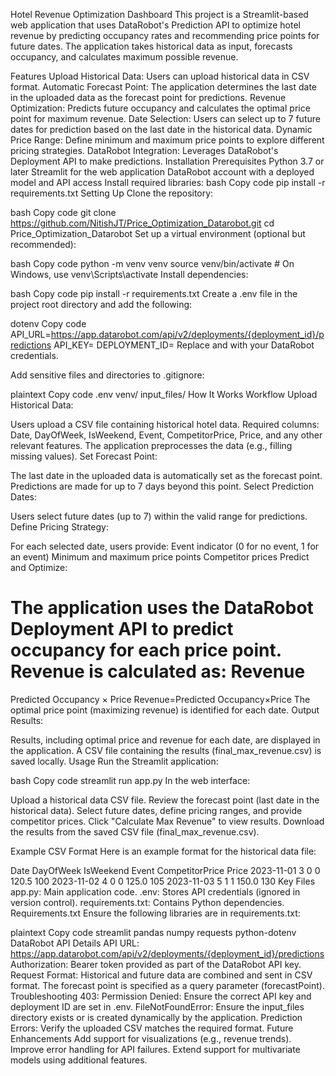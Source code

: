 Hotel Revenue Optimization Dashboard
This project is a Streamlit-based web application that uses DataRobot's Prediction API to optimize hotel revenue by predicting occupancy rates and recommending price points for future dates. The application takes historical data as input, forecasts occupancy, and calculates maximum possible revenue.

Features
Upload Historical Data: Users can upload historical data in CSV format.
Automatic Forecast Point: The application determines the last date in the uploaded data as the forecast point for predictions.
Revenue Optimization: Predicts future occupancy and calculates the optimal price point for maximum revenue.
Date Selection: Users can select up to 7 future dates for prediction based on the last date in the historical data.
Dynamic Price Range: Define minimum and maximum price points to explore different pricing strategies.
DataRobot Integration: Leverages DataRobot's Deployment API to make predictions.
Installation
Prerequisites
Python 3.7 or later
Streamlit for the web application
DataRobot account with a deployed model and API access
Install required libraries:
bash
Copy code
pip install -r requirements.txt
Setting Up
Clone the repository:

bash
Copy code
git clone https://github.com/NitishJT/Price_Optimization_Datarobot.git
cd Price_Optimization_Datarobot
Set up a virtual environment (optional but recommended):

bash
Copy code
python -m venv venv
source venv/bin/activate  # On Windows, use venv\Scripts\activate
Install dependencies:

bash
Copy code
pip install -r requirements.txt
Create a .env file in the project root directory and add the following:

dotenv
Copy code
API_URL=https://app.datarobot.com/api/v2/deployments/{deployment_id}/predictions
API_KEY=<your-datarobot-api-key>
DEPLOYMENT_ID=<your-datarobot-deployment-id>
Replace <your-datarobot-api-key> and <your-datarobot-deployment-id> with your DataRobot credentials.

Add sensitive files and directories to .gitignore:

plaintext
Copy code
.env
venv/
input_files/
How It Works
Workflow
Upload Historical Data:

Users upload a CSV file containing historical hotel data.
Required columns: Date, DayOfWeek, IsWeekend, Event, CompetitorPrice, Price, and any other relevant features.
The application preprocesses the data (e.g., filling missing values).
Set Forecast Point:

The last date in the uploaded data is automatically set as the forecast point.
Predictions are made for up to 7 days beyond this point.
Select Prediction Dates:

Users select future dates (up to 7) within the valid range for predictions.
Define Pricing Strategy:

For each selected date, users provide:
Event indicator (0 for no event, 1 for an event)
Minimum and maximum price points
Competitor prices
Predict and Optimize:

The application uses the DataRobot Deployment API to predict occupancy for each price point.
Revenue is calculated as:
Revenue
=
Predicted Occupancy
×
Price
Revenue=Predicted Occupancy×Price
The optimal price point (maximizing revenue) is identified for each date.
Output Results:

Results, including optimal price and revenue for each date, are displayed in the application.
A CSV file containing the results (final_max_revenue.csv) is saved locally.
Usage
Run the Streamlit application:

bash
Copy code
streamlit run app.py
In the web interface:

Upload a historical data CSV file.
Review the forecast point (last date in the historical data).
Select future dates, define pricing ranges, and provide competitor prices.
Click "Calculate Max Revenue" to view results.
Download the results from the saved CSV file (final_max_revenue.csv).

Example CSV Format
Here is an example format for the historical data file:

Date	DayOfWeek	IsWeekend	Event	CompetitorPrice	Price
2023-11-01	3	0	0	120.5	100
2023-11-02	4	0	0	125.0	105
2023-11-03	5	1	1	150.0	130
Key Files
app.py: Main application code.
.env: Stores API credentials (ignored in version control).
requirements.txt: Contains Python dependencies.
Requirements.txt
Ensure the following libraries are in requirements.txt:

plaintext
Copy code
streamlit
pandas
numpy
requests
python-dotenv
DataRobot API Details
API URL: https://app.datarobot.com/api/v2/deployments/{deployment_id}/predictions
Authorization: Bearer token provided as part of the DataRobot API key.
Request Format:
Historical and future data are combined and sent in CSV format.
The forecast point is specified as a query parameter (forecastPoint).
Troubleshooting
403: Permission Denied: Ensure the correct API key and deployment ID are set in .env.
FileNotFoundError: Ensure the input_files directory exists or is created dynamically by the application.
Prediction Errors: Verify the uploaded CSV matches the required format.
Future Enhancements
Add support for visualizations (e.g., revenue trends).
Improve error handling for API failures.
Extend support for multivariate models using additional features.